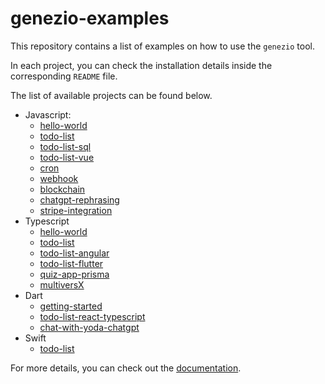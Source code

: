 # genezio-examples

This repository contains a list of examples on how to use the `genezio` tool.

In each project, you can check the installation details inside the corresponding `README` file.

The list of available projects can be found below.

- Javascript:
  - [hello-world](javascript/hello-world)
  - [todo-list](javascript/todo-list)
  - [todo-list-sql](javascript/todo-list-sql)
  - [todo-list-vue](javascript/todo-list-vue)
  - [cron](javascript/cron)
  - [webhook](javascript/webhook)
  - [blockchain](javascript/blockchain)
  - [chatgpt-rephrasing](javascript/chatgpt-project)
  - [stripe-integration](javascript/stripe-js)
- Typescript
  - [hello-world](typescript/hello-world)
  - [todo-list](typescript/todo-list)
  - [todo-list-angular](typescript/todo-list-angular)
  - [todo-list-flutter](typescript/todo-list-flutter)
  - [quiz-app-prisma](typescript/quiz-app-prisma)
  - [multiversX](typescript/multiversx)
- Dart
  - [getting-started](dart/getting-started)
  - [todo-list-react-typescript](dart/todo-list-react-typescript)
  - [chat-with-yoda-chatgpt](dart/chat-with-yoda-chatgpt)
- Swift
  - [todo-list](swift/todo-list)

For more details, you can check out the [documentation](https://genezio.com/docs/).
